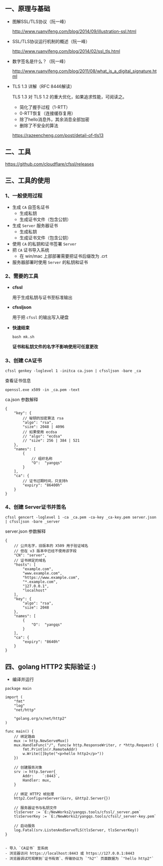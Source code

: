 ## 一、原理与基础

- 图解SSL/TLS协议（阮一峰）

    http://www.ruanyifeng.com/blog/2014/09/illustration-ssl.html

- SSL/TLS协议运行机制的概述（阮一峰）

    http://www.ruanyifeng.com/blog/2014/02/ssl_tls.html

- 数字签名是什么？（阮一峰）

    http://www.ruanyifeng.com/blog/2011/08/what_is_a_digital_signature.html

- TLS 1.3 详解（RFC 8446解读）

    TLS 1.3 对 TLS 1.2 的重大优化，如果追求性能，可阅读之。

    - 简化了握手过程（1-RTT）
    - 0-RTT恢复（连接缓存复用）
    - 除了hello消息外，其余消息全部加密
    - 删除了不安全的算法

    https://razeencheng.com/post/detail-of-tls13

## 二、工具

https://github.com/cloudflare/cfssl/releases

## 三、工具的使用

### 1、一般使用过程

- 生成 `CA` 自签名证书
    - 生成私钥
    - 生成证书文件（包含公钥）
- 生成 `Server` 服务器证书
    - 生成私钥
    - 生成证书文件（包含公钥）
- 使用 `CA` 的私钥和证书签署 `Server`
- 把 `CA` 证书导入系统
    - 在 win/mac 上部部署需要把证书后缀改为 .crt
- 服务器部署时使用 `Server` 的私钥和证书

### 2、需要的工具

- **cfssl**

    用于生成私钥与证书至标准输出

- **cfssljson**

    用于把 `cfssl` 的输出写入硬盘

- **快速结束**

    ```
    bash mk.sh
    ```

    **证书和私钥文件的名字不影响使用可任意更改**

### 3、创建 CA证书

```
cfssl genkey -loglevel 1 -initca ca.json | cfssljson -bare _ca
```

查看证书信息

```
openssl.exe x509 -in _ca.pem -text
```

ca.json 参数解释

```
{
    "key": {
        // 秘钥的加密算法 rsa
        "algo": "rsa",
        "size": 2048 | 4096
        // 如果使用 ecdsa
        // "algo": "ecdsa"
        // "size": 256 | 384 | 521
    },
    "names": [
        {
            // 组织名称
            "O":  "yangqs"
        }
    ],
    "ca": {
        // 证书过期时间，只支持h
        "expiry": "86400h"
    }
}
```

### 4、创建 Server证书并签名

```
cfssl gencert -loglevel 1 -ca _ca.pem -ca-key _ca-key.pem server.json | cfssljson -bare _server
```

server.json 参数解释

```
{
    // 公共名字，旧版本的 X509 用于验证域名
    // 但在 v3 版本中已经不使用该字段
    "CN": "server",
    // 证书绑定的域名
    "hosts": [
        "example.com",
        "www.example.com",
        "https://www.example.com",
        "*.example.com",
        "127.0.0.1",
        "localhost"
    ],
    "key": {
        "algo": "rsa",
        "size": 2048
    },
    "names": [
        {
            "O":  "yangqs"
        }
    ],
    "ca": {
        "expiry": "8640h"
    }
}
```

## 四、golang HTTP2 实际验证 :)

- 编译并运行
```
package main

import (
	"fmt"
	"log"
	"net/http"

	"golang.org/x/net/http2"
)

func main() {
	// 绑定路由
	mux := http.NewServeMux()
	mux.HandleFunc("/", func(w http.ResponseWriter, r *http.Request) {
		fmt.Println(r.RemoteAddr)
		w.Write([]byte("<p>hello http2</p>"))
	})

	// 创建服务对象
	srv := http.Server{
		Addr:    `:8443`,
		Handler: mux,
	}

	// 绑定 HTTP2 帧处理
	http2.ConfigureServer(&srv, &http2.Server{})

	// 服务器证书与私钥文件
	tlsServer := `E:/NewWorks2/yangqs.tools/cfssl/_server.pem`
	tlsServerKey := `E:/NewWorks2/yangqs.tools/cfssl/_server-key.pem`

	// 启动服务
	log.Fatal(srv.ListenAndServeTLS(tlsServer, tlsServerKey))
}


- 导入 `CA证书` 至系统
- 浏览器访问 https://localhost:8443 或 https://127.0.0.1:8443 
- 浏览器调试可观察到`证书有效`、传输协议为 `"h2"` 页面数据为 `"hello http2"`
